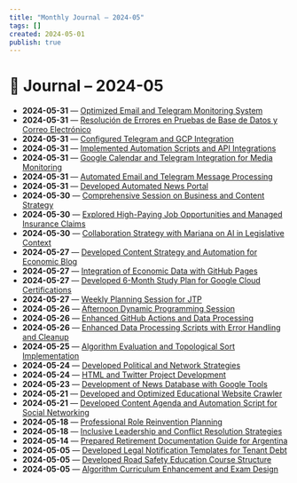 ```yaml
---
title: "Monthly Journal – 2024-05"
tags: []
created: 2024-05-01
publish: true
---
```


# 📅 Journal – 2024-05

- **2024-05-31** — [Optimized Email and Telegram Monitoring System](../Dev/2024-05-31_Optimized_Email_and_Telegram_Monitoring_System.md)
- **2024-05-31** — [Resolución de Errores en Pruebas de Base de Datos y Correo Electrónico](../Dev/2024-05-31_Resolución_de_Errores_en_Pruebas_de_Base_de_Datos_.md)
- **2024-05-31** — [Configured Telegram and GCP Integration](../Dev/2024-05-31_Configured_Telegram_and_GCP_Integration.md)
- **2024-05-31** — [Implemented Automation Scripts and API Integrations](../Dev/2024-05-31_Implemented_Automation_Scripts_and_API_Integration.md)
- **2024-05-31** — [Google Calendar and Telegram Integration for Media Monitoring](../Media/2024-05-31_Google_Calendar_and_Telegram_Integration_for_Media.md)
- **2024-05-31** — [Automated Email and Telegram Message Processing](../Dev/2024-05-31_Automated_Email_and_Telegram_Message_Processing.md)
- **2024-05-31** — [Developed Automated News Portal](../Business/2024-05-31_Developed_Automated_News_Portal.md)
- **2024-05-30** — [Comprehensive Session on Business and Content Strategy](../Business/2024-05-30_Comprehensive_Session_on_Business_and_Content_Stra.md)
- **2024-05-30** — [Explored High-Paying Job Opportunities and Managed Insurance Claims](../Business/2024-05-30_Explored_High-Paying_Job_Opportunities_and_Managed.md)
- **2024-05-30** — [Collaboration Strategy with Mariana on AI in Legislative Context](../Business/2024-05-30_Collaboration_Strategy_with_Mariana_on_AI_in_Legis.md)
- **2024-05-27** — [Developed Content Strategy and Automation for Economic Blog](../Business/2024-05-27_Developed_Content_Strategy_and_Automation_for_Econ.md)
- **2024-05-27** — [Integration of Economic Data with GitHub Pages](../Dev/2024-05-27_Integration_of_Economic_Data_with_GitHub_Pages.md)
- **2024-05-27** — [Developed 6-Month Study Plan for Google Cloud Certifications](../Business/2024-05-27_Developed_6-Month_Study_Plan_for_Google_Cloud_Cert.md)
- **2024-05-27** — [Weekly Planning Session for JTP](../Teaching/2024-05-27_Weekly_Planning_Session_for_JTP.md)
- **2024-05-26** — [Afternoon Dynamic Programming Session](../Teaching/2024-05-26_Afternoon_Dynamic_Programming_Session.md)
- **2024-05-26** — [Enhanced GitHub Actions and Data Processing](../Dev/2024-05-26_Enhanced_GitHub_Actions_and_Data_Processing.md)
- **2024-05-26** — [Enhanced Data Processing Scripts with Error Handling and Cleanup](../Dev/2024-05-26_Enhanced_Data_Processing_Scripts_with_Error_Handli.md)
- **2024-05-25** — [Algorithm Evaluation and Topological Sort Implementation](../Teaching/2024-05-25_Algorithm_Evaluation_and_Topological_Sort_Implemen.md)
- **2024-05-24** — [Developed Political and Network Strategies](../Business/2024-05-24_Developed_Political_and_Network_Strategies.md)
- **2024-05-24** — [HTML and Twitter Project Development](../Dev/2024-05-24_HTML_and_Twitter_Project_Development.md)
- **2024-05-23** — [Development of News Database with Google Tools](../Dev/2024-05-23_Development_of_News_Database_with_Google_Tools.md)
- **2024-05-21** — [Developed and Optimized Educational Website Crawler](../Dev/2024-05-21_Developed_and_Optimized_Educational_Website_Crawle.md)
- **2024-05-21** — [Developed Content Agenda and Automation Script for Social Networking](../Media/2024-05-21_Developed_Content_Agenda_and_Automation_Script_for.md)
- **2024-05-18** — [Professional Role Reinvention Planning](../Business/2024-05-18_Professional_Role_Reinvention_Planning.md)
- **2024-05-18** — [Inclusive Leadership and Conflict Resolution Strategies](../Business/2024-05-18_Inclusive_Leadership_and_Conflict_Resolution_Strat.md)
- **2024-05-14** — [Prepared Retirement Documentation Guide for Argentina](../Business/2024-05-14_Prepared_Retirement_Documentation_Guide_for_Argent.md)
- **2024-05-05** — [Developed Legal Notification Templates for Tenant Debt](../Business/2024-05-05_Developed_Legal_Notification_Templates_for_Tenant_.md)
- **2024-05-05** — [Developed Road Safety Education Course Structure](../Teaching/2024-05-05_Developed_Road_Safety_Education_Course_Structure.md)
- **2024-05-05** — [Algorithm Curriculum Enhancement and Exam Design](../Teaching/2024-05-05_Algorithm_Curriculum_Enhancement_and_Exam_Design.md)